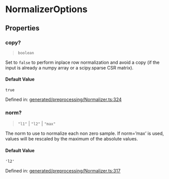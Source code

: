 # NormalizerOptions

## Properties

### copy?

> `boolean`

Set to `false` to perform inplace row normalization and avoid a copy (if the input is already a numpy array or a scipy.sparse CSR matrix).

#### Default Value

`true`

Defined in:  [generated/preprocessing/Normalizer.ts:324](https://github.com/transitive-bullshit/scikit-learn-ts/blob/b59c1ff/packages/sklearn/src/generated/preprocessing/Normalizer.ts#L324)

### norm?

> `"l1"` \| `"l2"` \| `"max"`

The norm to use to normalize each non zero sample. If norm=’max’ is used, values will be rescaled by the maximum of the absolute values.

#### Default Value

`'l2'`

Defined in:  [generated/preprocessing/Normalizer.ts:317](https://github.com/transitive-bullshit/scikit-learn-ts/blob/b59c1ff/packages/sklearn/src/generated/preprocessing/Normalizer.ts#L317)
